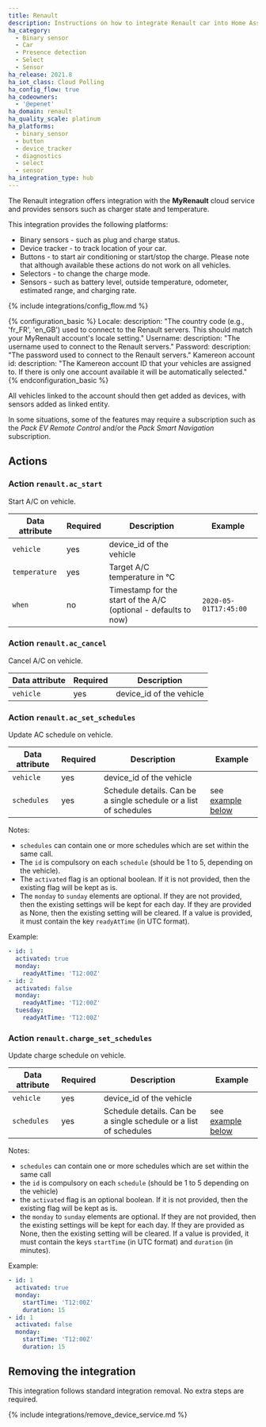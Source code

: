 ```yaml
---
title: Renault
description: Instructions on how to integrate Renault car into Home Assistant.
ha_category:
  - Binary sensor
  - Car
  - Presence detection
  - Select
  - Sensor
ha_release: 2021.8
ha_iot_class: Cloud Polling
ha_config_flow: true
ha_codeowners:
  - '@epenet'
ha_domain: renault
ha_quality_scale: platinum
ha_platforms:
  - binary_sensor
  - button
  - device_tracker
  - diagnostics
  - select
  - sensor
ha_integration_type: hub
---
```


The Renault integration offers integration with the **MyRenault** cloud service and provides sensors such as charger state and temperature.

This integration provides the following platforms:

- Binary sensors - such as plug and charge status.
- Device tracker - to track location of your car.
- Buttons - to start air conditioning or start/stop the charge. Please note that although available these actions do not work on all vehicles.
- Selectors - to change the charge mode.
- Sensors - such as battery level, outside temperature, odometer, estimated range, and charging rate.

{% include integrations/config_flow.md %}

{% configuration_basic %}
Locale:
    description: "The country code (e.g., 'fr_FR', 'en_GB') used to connect to the Renault servers. This should match your MyRenault account's locale setting."
Username:
    description: "The username used to connect to the Renault servers."
Password:
    description: "The password used to connect to the Renault servers."
Kamereon account id:
    description: "The Kamereon account ID that your vehicles are assigned to. If there is only one account available it will be automatically selected."
{% endconfiguration_basic %}

All vehicles linked to the account should then get added as devices, with sensors added as linked entity.

In some situations, some of the features may require a subscription such as the *Pack EV Remote Control* and/or the *Pack Smart Navigation* subscription.

## Actions

### Action `renault.ac_start`

Start A/C on vehicle.

  | Data attribute | Required | Description | Example |
  | ---------------------- | -------- | ----------- | ------- |
  | `vehicle`| yes | device_id of the vehicle | |
  | `temperature` | yes | Target A/C temperature in °C | |
  | `when` | no | Timestamp for the start of the A/C (optional - defaults to now) | `2020-05-01T17:45:00` |

### Action `renault.ac_cancel`

Cancel A/C on vehicle.

  | Data attribute | Required | Description |
  | ---------------------- | -------- | ----------- |
  | `vehicle`| yes | device_id of the vehicle |

### Action `renault.ac_set_schedules`

Update AC schedule on vehicle.

  | Data attribute | Required | Description | Example |
  | ---------------------- | -------- | ----------- | ------- |
  | `vehicle`| yes | device_id of the vehicle | |
  | `schedules` | yes | Schedule details. Can be a single schedule or a list of schedules | see [example below](#ac_schedule_example) |

Notes:

- `schedules` can contain one or more schedules which are set within the same call.
- The `id` is compulsory on each `schedule` (should be 1 to 5, depending on the vehicle).
- The `activated` flag is an optional boolean. If it is not provided, then the existing flag will be kept as is.
- The `monday` to `sunday` elements are optional. If they are not provided, then the existing settings will be kept for each day. If they are provided as None, then the existing setting will be cleared. If a value is provided, it must contain the key `readyAtTime` (in UTC format).

<a name="ac_schedule_example">Example</a>:

```yaml
- id: 1 
  activated: true 
  monday: 
    readyAtTime: 'T12:00Z' 
- id: 2 
  activated: false 
  monday:
    readyAtTime: 'T12:00Z' 
  tuesday:
    readyAtTime: 'T12:00Z'
```

### Action `renault.charge_set_schedules`

Update charge schedule on vehicle.

  | Data attribute | Required | Description | Example |
  | ---------------------- | -------- | ----------- | ------- |
  | `vehicle`| yes | device_id of the vehicle |
  | `schedules` | yes | Schedule details. Can be a single schedule or a list of schedules | see [example below](#schedule_example) |
  
Notes:

- `schedules` can contain one or more schedules which are set within the same call
- the `id` is compulsory on each `schedule` (should be 1 to 5 depending on the vehicle)
- the `activated` flag is an optional boolean. If it is not provided, then the existing flag will be kept as is.
- the `monday` to `sunday` elements are optional. If they are not provided, then the existing settings will be kept for each day. If they are provided as None, then the existing setting will be cleared. If a value is provided, it must contain the keys `startTime` (in UTC format) and `duration` (in minutes).

<a name="schedule_example">Example</a>:

```yaml
- id: 1 
  activated: true 
  monday: 
    startTime: 'T12:00Z'
    duration: 15 
- id: 1 
  activated: false 
  monday: 
    startTime: 'T12:00Z'
    duration: 15 
```

## Removing the integration

This integration follows standard integration removal. No extra steps are required.

{% include integrations/remove_device_service.md %}
